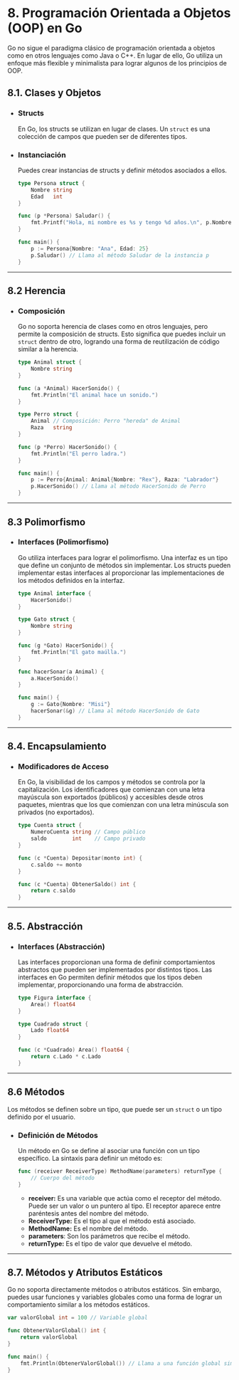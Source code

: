# 8. Programación Orientada a Objetos (OOP) en Go

Go no sigue el paradigma clásico de programación orientada a objetos como en otros lenguajes como Java o C++. En lugar de ello, Go utiliza un enfoque más flexible y minimalista para lograr algunos de los principios de OOP.

## 8.1. Clases y Objetos

- ### Structs

  En Go, los structs se utilizan en lugar de clases. Un `struct` es una colección de campos que pueden ser de diferentes tipos.

- ### Instanciación

  Puedes crear instancias de structs y definir métodos asociados a ellos.

  ```go
  type Persona struct {
      Nombre string
      Edad   int
  }

  func (p *Persona) Saludar() {
      fmt.Printf("Hola, mi nombre es %s y tengo %d años.\n", p.Nombre, p.Edad)
  }

  func main() {
      p := Persona{Nombre: "Ana", Edad: 25}
      p.Saludar() // Llama al método Saludar de la instancia p
  }

  ```

---

## 8.2 Herencia

- ### Composición

  Go no soporta herencia de clases como en otros lenguajes, pero permite la composición de structs. Esto significa que puedes incluir un `struct` dentro de otro, logrando una forma de reutilización de código similar a la herencia.

  ```go
  type Animal struct {
      Nombre string
  }

  func (a *Animal) HacerSonido() {
      fmt.Println("El animal hace un sonido.")
  }

  type Perro struct {
      Animal // Composición: Perro "hereda" de Animal
      Raza   string
  }

  func (p *Perro) HacerSonido() {
      fmt.Println("El perro ladra.")
  }

  func main() {
      p := Perro{Animal: Animal{Nombre: "Rex"}, Raza: "Labrador"}
      p.HacerSonido() // Llama al método HacerSonido de Perro
  }

  ```

---

## 8.3 Polimorfismo

- ### Interfaces (Polimorfismo)

  Go utiliza interfaces para lograr el polimorfismo. Una interfaz es un tipo que define un conjunto de métodos sin implementar. Los structs pueden implementar estas interfaces al proporcionar las implementaciones de los métodos definidos en la interfaz.

  ```go
  type Animal interface {
      HacerSonido()
  }

  type Gato struct {
      Nombre string
  }

  func (g *Gato) HacerSonido() {
      fmt.Println("El gato maúlla.")
  }

  func hacerSonar(a Animal) {
      a.HacerSonido()
  }

  func main() {
      g := Gato{Nombre: "Misi"}
      hacerSonar(&g) // Llama al método HacerSonido de Gato
  }

  ```

---

## 8.4. Encapsulamiento

- ### Modificadores de Acceso

  En Go, la visibilidad de los campos y métodos se controla por la capitalización. Los identificadores que comienzan con una letra mayúscula son exportados (públicos) y accesibles desde otros paquetes, mientras que los que comienzan con una letra minúscula son privados (no exportados).

  ```go
  type Cuenta struct {
      NumeroCuenta string // Campo público
      saldo        int    // Campo privado
  }

  func (c *Cuenta) Depositar(monto int) {
      c.saldo += monto
  }

  func (c *Cuenta) ObtenerSaldo() int {
      return c.saldo
  }

  ```

---

## 8.5. Abstracción

- ### Interfaces (Abstracción)

  Las interfaces proporcionan una forma de definir comportamientos abstractos que pueden ser implementados por distintos tipos. Las interfaces en Go permiten definir métodos que los tipos deben implementar, proporcionando una forma de abstracción.

  ```go
  type Figura interface {
      Area() float64
  }

  type Cuadrado struct {
      Lado float64
  }

  func (c *Cuadrado) Area() float64 {
      return c.Lado * c.Lado
  }

  ```

---

## 8.6 Métodos

Los métodos se definen sobre un tipo, que puede ser un `struct` o un tipo definido por el usuario.

- ### Definición de Métodos

  Un método en Go se define al asociar una función con un tipo específico. La sintaxis para definir un método es:

  ```go
  func (receiver ReceiverType) MethodName(parameters) returnType {
      // Cuerpo del método
  }

  ```

  - **receiver:** Es una variable que actúa como el receptor del método. Puede ser un valor o un puntero al tipo. El receptor aparece entre paréntesis antes del nombre del método.
  - **ReceiverType:** Es el tipo al que el método está asociado.
  - **MethodName:** Es el nombre del método.
  - **parameters**: Son los parámetros que recibe el método.
  - **returnType:** Es el tipo de valor que devuelve el método.

---

## 8.7. Métodos y Atributos Estáticos

Go no soporta directamente métodos o atributos estáticos. Sin embargo, puedes usar funciones y variables globales como una forma de lograr un comportamiento similar a los métodos estáticos.

```go
var valorGlobal int = 100 // Variable global

func ObtenerValorGlobal() int {
    return valorGlobal
}

func main() {
    fmt.Println(ObtenerValorGlobal()) // Llama a una función global similar a un método estático
}

```
